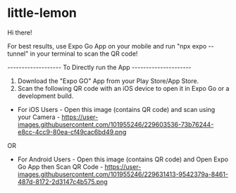 # little-lemon

Hi there!

For best results, use Expo Go App on your mobile and run "npx expo --tunnel" in your terminal to scan the QR code!

------------------- To Directly run the App ---------------------
1. Download the "Expo GO" App from your Play Store/App Store.
2. Scan the following QR code with an iOS device to open it in Expo Go or a development build.

- For iOS Users - Open this image (contains QR code) and scan using your Camera -
https://user-images.githubusercontent.com/101955246/229603536-73b76244-e8cc-4cc9-80ea-cf49cac6bd49.png

OR

- For Android Users - Open this image (contains QR code) and Open Expo Go App then Scan QR Code -
https://user-images.githubusercontent.com/101955246/229631413-9542379a-8461-487d-8172-2d3147c4b575.png


